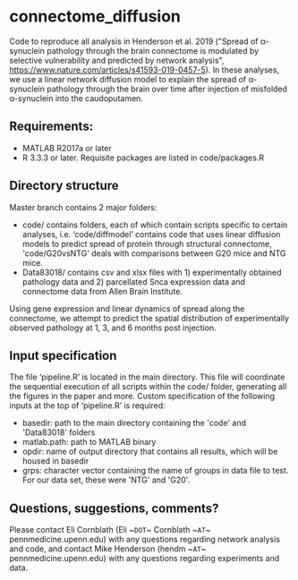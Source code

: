 # connectome_diffusion

Code to reproduce all analysis in Henderson et al. 2019 ("Spread of α-synuclein pathology through the brain connectome is modulated by selective vulnerability and predicted by network analysis", https://www.nature.com/articles/s41593-019-0457-5). In these analyses, we use a linear network diffusion model to explain the spread of α-synuclein pathology through the brain over time after injection of misfolded α-synuclein into the caudoputamen.

## Requirements:
  - MATLAB R2017a or later
  - R 3.3.3 or later. Requisite packages are listed in code/packages.R

## Directory structure

Master branch contains 2 major folders:
  - code/ contains folders, each of which contain scripts specific to certain analyses, i.e. ‘code/diffmodel’ contains code that uses linear diffusion models to predict spread of protein through structural connectome, 'code/G20vsNTG' deals with comparisons between G20 mice and NTG mice.
  - Data83018/ contains csv and xlsx files with 1) experimentally obtained pathology data and 2) parcellated Snca expression data and connectome data from Allen Brain Institute. 
  
Using gene expression and linear dynamics of spread along the connectome, we attempt to predict the spatial distribution of experimentally observed pathology at 1, 3, and 6 months post injection.

## Input specification

The file ‘pipeline.R’ is located in the main directory. This file will coordinate the sequential execution of all scripts within the code/ folder, generating all the figures in the paper and more. Custom specification of the following inputs at the top of ‘pipeline.R’ is required:
  - basedir:  path to the main directory containing the 'code' and 'Data83018' folders 
  - matlab.path: path to MATLAB binary
  - opdir: name of output directory that contains all results, which will be housed in basedir
  - grps: character vector containing the name of groups in data file to test. For our data set, these were 'NTG' and 'G20'.

## Questions, suggestions, comments?

Please contact Eli Cornblath (Eli ~`DOT`~ Cornblath ~`AT`~ pennmedicine.upenn.edu) with any questions regarding network analysis and code, and contact Mike Henderson (hendm ~`AT`~ pennmedicine.upenn.edu) with any questions regarding experiments and data.

